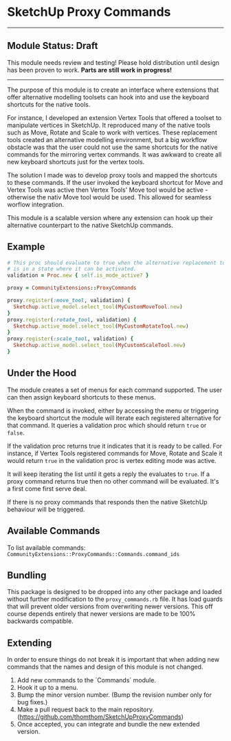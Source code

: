 SketchUp Proxy Commands
=======================

***

Module Status: Draft
--------------------

This module needs review and testing! Please hold distribution until design has
been proven to work. **Parts are still work in progress!**

***

The purpose of this module is to create an interface where extensions that offer
alternative modelling toolsets can hook into and use the keyboard shortcuts for
the native tools.

For instance, I developed an extension Vertex Tools that offered a toolset to
manipulate vertices in SketchUp. It reproduced many of the native tools such as
Move, Rotate and Scale to work with vertices. These replacement tools created
an alternative modelling environment, but a big workflow obstacle was that the
user could not use the same shortcuts for the native commands for the mirroring
vertex commands. It was awkward to create all new keyboard shortcuts just for
the vertex tools.

The solution I made was to develop proxy tools and mapped the shortcuts to these
commands. If the user invoked the keyboard shortcut for Move and Vertex Tools
was active then Vertex Tools' Move tool would be active - otherwise the nativ
Move tool would be used. This allowed for seamless worflow integration.

This module is a scalable version where any extension can hook up their
alternative counterpart to the native SketchUp commands.

Example
-------

```ruby
# This proc should evaluate to true when the alternative replacement tool
# is in a state where it can be activated.
validation = Proc.new { self.is_mode_active? }

proxy = CommunityExtensions::ProxyCommands

proxy.register(:move_tool, validation) {
  Sketchup.active_model.select_tool(MyCustomMoveTool.new)
}
proxy.register(:rotate_tool, validation) {
  Sketchup.active_model.select_tool(MyCustomRotateTool.new)
}
proxy.register(:scale_tool, validation) {
  Sketchup.active_model.select_tool(MyCustomScaleTool.new)
}
```

Under the Hood
--------------

The module creates a set of menus for each command supported. The user can then
assign keyboard shortcuts to these menus.

When the command is invoked, either by accessing the menu or triggering the 
keyboard shortcut the module will iterate each registered alternative for that
command. It queries a validation proc which should return `true` or `false`.

If the validation proc returns true it indicates that it is ready to be called.
For instance, if Vertex Tools registered commands for Move, Rotate and Scale it
would return `true` in the validation proc is vertex editing mode was active.

It will keep iterating the list until it gets a reply the evaluates to `true`.
If a proxy command returns true then no other command will be evaluated. It's a
first come first serve deal.

If there is no proxy commands that responds then the native SketchUp behaviour
will be triggered.

Available Commands
------------------

To list available commands:
`CommunityExtensions::ProxyCommands::Commands.command_ids`

Bundling
--------

This package is designed to be dropped into any other package and loaded without
further modification to the `proxy_commands.rb` file. It has load guards that
will prevent older versions from overwriting newer versions. This off course
depends entirely that newer versions are made to be 100% backwards compatible.

Extending
---------

In order to ensure things do not break it is important that when adding new
commands that the names and design of this module is not changed.

1. Add new commands to the ´Commands´ module.
2. Hook it up to a menu.
3. Bump the minor version number. (Bump the revision number only for bug fixes.)
4. Make a pull request back to the main repository.
   (https://github.com/thomthom/SketchUpProxyCommands)
5. Once accepted, you can integrate and bundle the new extended version.